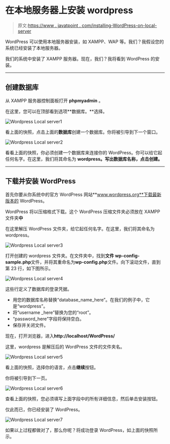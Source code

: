 # 在本地服务器上安装 wordpress

> 原文:[https://www . javatpoint . com/installing-WordPress-on-local-server](https://www.javatpoint.com/installing-wordpress-on-local-server)

WordPress 可以使用本地服务器安装，如 XAMPP、WAP 等。我们？我假设您的系统已经安装了本地服务器。

我们的系统中安装了 XAMPP 服务器。现在，我们？我将看到 WordPress 的安装。

* * *

## 创建数据库

从 XAMPP 服务器控制面板打开 **phpmyadmin** 。

在这里，您可以在顶部看到选项**数据库。**选择。

![Wordpress Local server1](../Images/9a6df9124ce9c0c2bc2c75e9f23356f7.png)

看上面的快照，点击上面的**数据库**创建一个数据库。你将被引导到下一个窗口。

![Wordpress Local server2](../Images/a40cf00f355da0c3ea057e2b1c4197fe.png)

看看上面的快照，你必须创建一个数据库来连接你的 WordPress。你可以给它起任何名字。在这里，我们将其命名为 **wordpress。**写出数据库名称，点击**创建。**

* * *

## 下载并安装 WordPress

首先你要从你系统中的官方 WordPress 网站**www.wordpress.org**下载最新版本的 WordPress。

WordPress 将以压缩格式下载。这个 WordPress 压缩文件夹必须放在 XAMPP 文件夹**中**

在这里解压 WordPress 文件夹，给它起任何名字。在这里，我们将其命名为 wordpress。

![Wordpress Local server3](../Images/4eefe2be28280ddb09e280bb4861a5f4.png)

打开创建的 wordpress 文件夹。在文件夹中，找到**文件 wp-config-sample.php**文件，并将其重命名为**wp-config.php**文件。向下滚动文件，直到第 23 行，如下图所示。

![Wordpress Local server4](../Images/8144600d8704176583633251d0d65577.png)

这些行定义了数据库的登录凭据。

*   用您的数据库名称替换“database_name_here”。在我们的例子中，它是“wordpress”。
*   将“username _here”替换为您的“root”。
*   “password_here”字段将保持空白。
*   保存并关闭文件。

现在，打开浏览器，进入**http://localhost/WordPress/**

这里，wordpress 是解压后的 WordPress 文件的文件夹名。

![Wordpress Local server5](../Images/2dec57960cdc580d51eec5a3c1254edb.png)

看上面的快照，选择你的语言，点击**继续**按钮。

你将被引导到下一页。

![Wordpress Local server6](../Images/ef3c15386dde370ea11c75ef652cd9f8.png)

查看上面的快照，您必须填写上面字段中的所有详细信息，然后单击安装按钮。

仅此而已，你已经安装了 WordPress。

![Wordpress Local server7](../Images/48935b0fe54e1d0ce554c9bd23670d57.png)

如果以上过程都做对了，那么你呢？将成功登录 WordPress，如上面的快照所示。